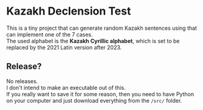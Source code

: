 # Kazakh Declension Test
This is a tiny project that can generate random Kazakh sentences using that can implement one of the 7 cases.<br>
The used alphabet is the **Kazakh Cyrillic alphabet**, which is set to be replaced by the 2021 Latin version after 2023.

## Release?
No releases.<br>
I don't intend to make an executable out of this.<br>
If you really want to save it for some reason, then you need to have Python on your computer and just download
everything from the `/src/` folder.
